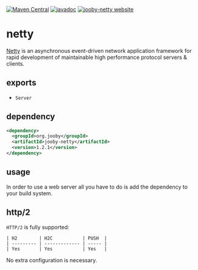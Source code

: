[![Maven Central](https://maven-badges.herokuapp.com/maven-central/org.jooby/jooby-netty/badge.svg)](https://maven-badges.herokuapp.com/maven-central/org.jooby/jooby-netty)
[![javadoc](https://javadoc.io/badge/org.jooby/jooby-netty.svg)](https://javadoc.io/doc/org.jooby/jooby-netty/1.2.1)
[![jooby-netty website](https://img.shields.io/badge/jooby-netty-brightgreen.svg)](http://jooby.org/doc/netty)
# netty

[Netty](http://netty.io) is an asynchronous event-driven network application framework for rapid development of maintainable high performance protocol servers & clients.

## exports

* `Server`

## dependency

```xml
<dependency>
  <groupId>org.jooby</groupId>
  <artifactId>jooby-netty</artifactId>
  <version>1.2.1</version>
</dependency>
```

## usage

In order to use a web server all you have to do is add the dependency to your build system.

## http/2

`HTTP/2` is fully supported:

```
| H2        | H2C           | PUSH  |
| --------- | ------------- | ----- |
| Yes       | Yes           | Yes   |
```

No extra configuration is necessary.
